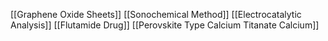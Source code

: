 [[Graphene Oxide Sheets]]
[[Sonochemical Method]]
[[Electrocatalytic Analysis]]
[[Flutamide Drug]]
[[Perovskite Type Calcium Titanate Calcium]]
